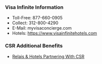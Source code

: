 ### Visa Infinite Information ###

* Toll-Free: 877-660-0905
* Collect: 312-800-4290
* E-Mail: myvisaconcierge.com
* Hotels: https://www.visainfinitehotels.com

### CSR Additional Benefits ###

* [Relais &  Hotels Partnering With CSR](http://static.relaischateaux.com/data/model/partenaires/preferred_partner_program_list_of_participating_properties_06_01_2017.pdf)

